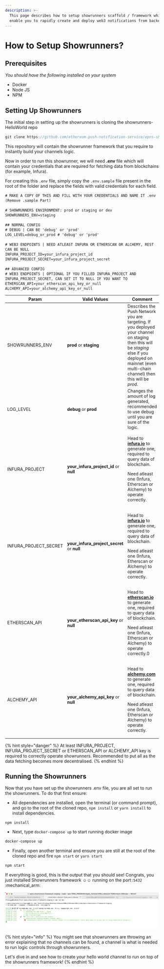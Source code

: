 ```yaml
---
description: >-
  This page describes how to setup showrunners scaffold / framework which will
  enable you to rapidly create and deploy web3 notifications from backend.
---
```


# How to Setup Showrunners?

## Prerequisites

_You should have the following installed on your system_

* Docker
* Node JS
* NPM

## Setting Up Showrunners

The initial step in setting up the showrunners is cloning the showrunners-HelloWorld repo

```jsx
git clone https://github.com/ethereum-push-notification-service/epns-showrunners-framework
```

This repository will contain the showrunner framework that you require to instantly build your channels logic.

Now in order to run this showrunner, we will need  **.env** file which will contain your credentials that are required for fetching data from blockchains (for example, Infura).

For creating this `.env` file, simply copy the `.env.sample` file present in the root of the folder and replace the fields with valid credentials for each field.

```
# MAKE A COPY OF THIS AND FILL WITH YOUR CREDENTIALS AND NAME IT .env (Remove .sample Part)

# SHOWRUNNERS ENVIRONMENT: prod or staging or dev
SHOWRUNNERS_ENV=staging

## NORMAL CONFIG
# DEBUG | CAN BE 'debug' or 'prod'
LOG_LEVEL=debug_or_prod # 'debug' or 'prod'

# WEB3 ENDPOINTS | NEED ATLEAST INFURA OR ETHERSCAN OR ALCHEMY, REST CAN BE NULL
INFURA_PROJECT_ID=your_infura_project_id
INFURA_PROJECT_SECRET=your_infura_project_secret

## ADVANCED CONFIG
# WEB3 ENDPOINTS | OPTIONAL IF YOU FILLED INFURA_PROJECT AND INFURA_PROJECT_SECRET, CAN SET IT TO NULL IF YOU WANT TO
ETHERSCAN_API=your_etherscan_api_key_or_null
ALCHEMY_API=your_alchemy_api_key_or_null
```

| Param                   | Valid Values                                  | Comment                                                                                                                                                                                                                       |
| ----------------------- | --------------------------------------------- | ----------------------------------------------------------------------------------------------------------------------------------------------------------------------------------------------------------------------------- |
| SHOWRUNNERS\_ENV        | **prod** or **staging**                       | Describes the Push Network you are targeting. If you deployed your channel on staging then this will be _staging_ else if you deployed on mainnet (even multi-chain channel) then this will be _prod_.                        |
| LOG\_LEVEL              | **debug** or **prod**                         | Changes the amount of log generated, recommended to use debug until you are sure of the logic.                                                                                                                                |
| INFURA\_PROJECT         | **your\_infura\_project\_id** or **null**     | <p>Head to <a href="https://infura.io/"><strong>infura.io</strong></a> to generate one, required to query data of blockchain. </p><p></p><p>Need atleast one (Infura, Etherscan or Alchemy) to operate correctly.</p>         |
| INFURA\_PROJECT\_SECRET | **your\_infura\_project\_secret** or **null** | <p>Head to <a href="https://infura.io/"><strong>infura.io</strong></a> to generate one, required to query data of blockchain. </p><p></p><p>Need atleast one (Infura, Etherscan or Alchemy) to operate correctly.</p>         |
| ETHERSCAN\_API          | **your\_etherscan\_api\_key** or **null**     | <p>Head to <a href="https://etherscan.io/"><strong>etherscan.io</strong></a> to generate one, required to query data of blockchain. </p><p></p><p>Need atleast one (Infura, Etherscan or Alchemy) to operate correctly.0</p>  |
| ALCHEMY\_API            | **your\_alchemy\_api\_key** or **null**       | <p>Head to <a href="https://www.alchemy.com/"><strong>alchemy.com</strong></a> to generate one, required to query data of blockchain. </p><p></p><p>Need atleast one (Infura, Etherscan or Alchemy) to operate correctly.</p> |

{% hint style="danger" %}
At least INFURA\_PROJECT, INFURA\_PROJECT\_SECRET or ETHERSCAN\_API or ALCHEMY\_API key is required to correctly operate showrunners. Recommended to put all as the data fetching becomes more decentralised.
{% endhint %}

## Running the Showrunners

Now that you have set up the showrunners .env file, you are all set to run the showrunners. To do that first ensure:

* All dependencies are installed, open the terminal (or command prompt), and go to the root of the cloned repo, `npm install` or `yarn install` to install dependencies.

```
npm install
```

* Next, type `docker-compose up` to start running docker image

```bash
docker-compose up
```

* Finally, open another terminal and ensure you are still at the root of the cloned repo and fire `npm start`  or `yarn start`

```bash
npm start
```

If everything is good, this is the output that you should see! Congrats, you just installed Showrunners framework :relaxed::relaxed: running on the port`:5432` :mechanical\_arm:

![](<../../.gitbook/assets/Screen Shot 2022-05-09 at 12.57.40 PM.png>)

{% hint style="info" %}
You might see that showrunners are throwing an error explaining that no channels can be found, a channel is what is needed to run logic controls through showrunners.&#x20;

Let's dive in and see how to create your hello world channel to run on top of the showrunners framework!
{% endhint %}
